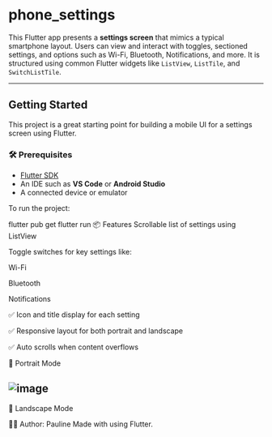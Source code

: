 #  phone_settings

This Flutter app presents a **settings screen** that mimics a typical smartphone layout. Users can view and interact with toggles, sectioned settings, and options such as Wi-Fi, Bluetooth, Notifications, and more. It is structured using common Flutter widgets like `ListView`, `ListTile`, and `SwitchListTile`.

---

##  Getting Started

This project is a great starting point for building a mobile UI for a settings screen using Flutter.

### 🛠 Prerequisites

- [Flutter SDK](https://flutter.dev/docs/get-started/install)
- An IDE such as **VS Code** or **Android Studio**
- A connected device or emulator

To run the project:

flutter pub get
flutter run
📦 Features
  Scrollable list of settings using ListView

  Toggle switches for key settings like:

  Wi-Fi

  Bluetooth

   Notifications

✅ Icon and title display for each setting

✅ Responsive layout for both portrait and landscape

✅ Auto scrolls when content overflows


📱 Portrait Mode

 ## ![image](https://github.com/user-attachments/assets/3a6422a1-bdc1-493b-a4b0-6fe925cd8a53)


📱 Landscape Mode





🧑‍💻 Author: Pauline
Made with  using Flutter.








